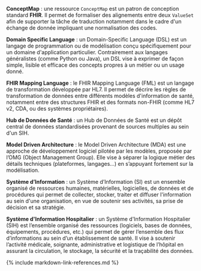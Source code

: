 

<a name="fhir-conceptmap" />**ConceptMap** : une ressource `ConceptMap` est un patron de conception standard **FHIR**. Il permet de formaliser des alignements entre deux `ValueSet` afin de supporter la tâche de traduction notamment dans le cadre d'un échange de donnée impliquant une normalisation des codes.

<a name="dsl" />**Domain Specific Language** : un Domain-Specific Language (DSL) est un langage de programmation ou de modélisation conçu spécifiquement pour un domaine d'application particulier. Contrairement aux langages généralistes (comme Python ou Java), un DSL vise à exprimer de façon simple, lisible et efficace des concepts propres à un métier ou un usage donné.

<a name="fml" />**FHIR Mapping Language** : le FHIR Mapping Language (FML) est un langage de transformation développée par HL7. Il permet de décrire les règles de transformation de données entre différents modèles d'information de santé, notamment entre des structures FHIR et des formats non-FHIR (comme HL7 v2, CDA, ou des systèmes propriétaires).

<a name="hds" />**Hub de Données de Santé** : un Hub de Données de Santé est un dépôt central de données standardisées provenant de sources multiples au sein d'un SIH.

<a name="mda" />**Model Driven Architecture** : le Model Driven Architecture (MDA) est une approche de développement logiciel pilotée par les modèles, proposée par l’OMG (Object Management Group). Elle vise à séparer la logique métier des détails techniques (plateformes, langages...) en s’appuyant fortement sur la modélisation.

<a name="si" />**Système d’Information** : un Système d’Information (SI) est un ensemble organisé de ressources humaines, matérielles, logicielles, de données et de procédures qui permet de collecter, stocker, traiter et diffuser l'information au sein d'une organisation, en vue de soutenir ses activités, sa prise de décision et sa stratégie.

<a name="sih" />**Système d'Information Hospitalier** : un Système d'Information Hospitalier (SIH) est l’ensemble organisé des ressources (logiciels, bases de données, équipements, procédures, etc.) qui permet de gérer l’ensemble des flux d’informations au sein d’un établissement de santé. Il vise à soutenir l’activité médicale, soignante, administrative et logistique de l’hôpital en assurant la circulation, le stockage, la sécurité et la traçabilité des données.

{% include markdown-link-references.md %}